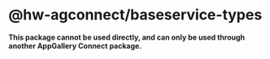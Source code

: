 # @hw-agconnect/baseservice-types

**This package cannot be used directly, and can only be used through another AppGallery Connect package.**
